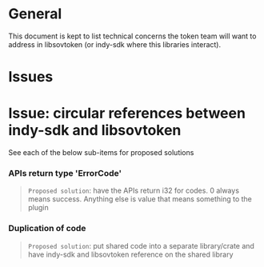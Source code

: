 # General

This document is kept to list technical concerns the token team will want to address in libsovtoken (or indy-sdk
where this libraries interact).

# Issues

# Issue: circular references between indy-sdk and libsovtoken
See each of the below sub-items for proposed solutions

### APIs return type 'ErrorCode'
> `Proposed solution`:  have the APIs return i32 for codes.  0 always means success.  Anything else is value that means
something to the plugin

### Duplication of code
> `Proposed solution`:  put shared code into a separate library/crate and have indy-sdk and libsovtoken reference on the
shared library


